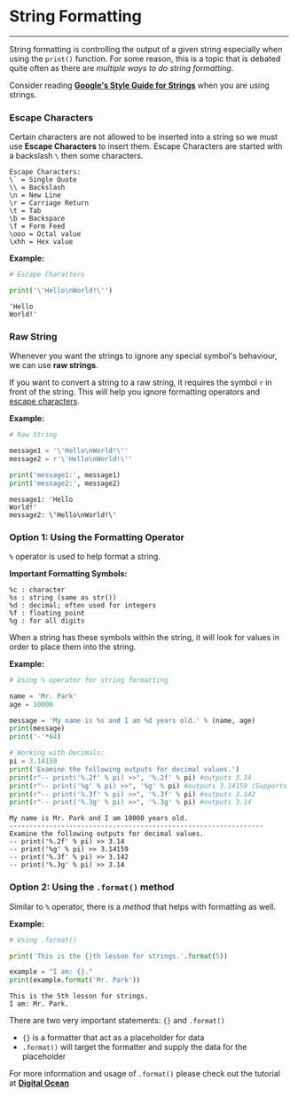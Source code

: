 # String Formatting
---

String formatting is controlling the output of a given string especially when using the ```print()``` function. For some reason, this is a topic that is debated quite often as there are _multiple ways to do string formatting_.

Consider reading __[Google's Style Guide for Strings](https://google.github.io/styleguide/pyguide.html#s3.10-strings)__ when you are using strings.

### Escape Characters

Certain characters are not allowed to be inserted into a string so we must use __Escape Characters__ to insert them. Escape Characters are started with a backslash ```\``` then some characters.

``` 
Escape Characters:
\` = Single Quote
\\ = Backslash	
\n = New Line	
\r = Carriage Return	
\t = Tab	
\b = Backspace	
\f = Form Feed	
\ooo = Octal value	
\xhh = Hex value
```

__Example:__


```python
# Escape Characters

print('\'Hello\nWorld!\'')
```

    'Hello
    World!'


### Raw String

Whenever you want the strings to ignore any special symbol's behaviour, we can use __raw strings__.

If you want to convert a string to a raw string, it requires the symbol ```r``` in front of the string. This will help you ignore formatting operators and [escape characters](https://www.w3schools.com/python/gloss_python_escape_characters.asp).

__Example:__


```python
# Raw String 

message1 = '\'Hello\nWorld!\''
message2 = r'\'Hello\nWorld!\''

print('message1:', message1)
print('message2:', message2)
```

    message1: 'Hello
    World!'
    message2: \'Hello\nWorld!\'


### Option 1: Using the Formatting Operator

```%``` operator is used to help format a string.

__Important Formatting Symbols:__
```
%c : character
%s : string (same as str())
%d : decimal; often used for integers
%f : floating point
%g : for all digits
```

When a string has these symbols within the string, it will look for values in order to place them into the string.

__Example:__


```python
# Using % operator for string formatting

name = 'Mr. Park'
age = 10000

message = 'My name is %s and I am %d years old.' % (name, age)
print(message)
print('-'*64)

# Working with Decimals:
pi = 3.14159
print('Examine the following outputs for decimal values.')
print(r"-- print('%.2f' % pi) >>", '%.2f' % pi) #outputs 3.14
print(r"-- print('%g' % pi) >>", '%g' % pi) #outputs 3.14159 (Supports up to 6 decimal, will round the last decimal)
print(r"-- print('%.3f' % pi) >>", '%.3f' % pi) #outputs 3.142
print(r"-- print('%.3g' % pi) >>", '%.3g' % pi) #outputs 3.14
```

    My name is Mr. Park and I am 10000 years old.
    ----------------------------------------------------------------
    Examine the following outputs for decimal values.
    -- print('%.2f' % pi) >> 3.14
    -- print('%g' % pi) >> 3.14159
    -- print('%.3f' % pi) >> 3.142
    -- print('%.3g' % pi) >> 3.14


### Option 2: Using the ```.format()``` method

Similar to ```%``` operator, there is a _method_ that helps with formatting as well.

__Example:__


```python
# Using .format()

print('This is the {}th lesson for strings.'.format(5))

example = "I am: {}."
print(example.format('Mr. Park'))
```

    This is the 5th lesson for strings.
    I am: Mr. Park.


There are two very important statements: ```{}``` and ```.format()```
- ```{}``` is a formatter that act as a placeholder for data
- ```.format()``` will target the formatter and supply the data for the placeholder

For more information and usage of ```.format()``` please check out the tutorial at __[Digital Ocean](https://www.digitalocean.com/community/tutorials/how-to-use-string-formatters-in-python-3)__

